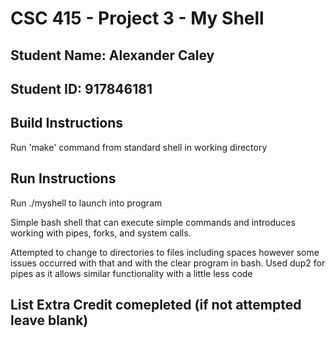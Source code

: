 # CSC 415 - Project 3 - My Shell

## Student Name: Alexander Caley

## Student ID: 917846181

## Build Instructions
Run 'make' command from standard shell in working directory

## Run Instructions
Run ./myshell to launch into program

Simple bash shell that can execute simple commands and introduces working with pipes, forks, and system calls.

Attempted to change to directories to files including spaces however some issues occurred with that and with the clear program in bash. Used dup2 for pipes as it allows similar functionality with a little less code

## List Extra Credit comepleted (if not attempted leave blank)

